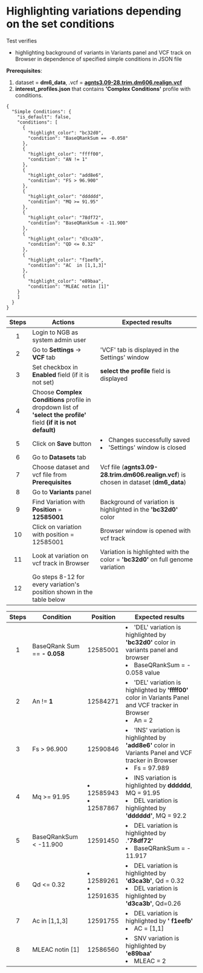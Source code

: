 # Highlighting variations depending on the set conditions

Test verifies
 - highlighting background of variants in Variants panel and VCF track on Browser in dependence of specified simple conditions in JSON file

**Prerequisites**:

1. dataset = **dm6_data**, .vcf = **[agnts3.09-28.trim.dm606.realign.vcf](https://ngb-oss-builds.s3.amazonaws.com/public/data/demo/ngb_demo_data/agnts3.09-28.trim.dm606.realign.vcf.gz)**
2. **interest_profiles.json** that contains **'Complex Conditions'** profile with conditions.
```
{
  "Simple Conditions": {
    "is_default": false,
    "conditions": [
      {
        "highlight_color": "bc32d0",
        "condition": "BaseQRankSum == -0.058"
      },
      {
        "highlight_color": "ffff00",
        "condition": "AN != 1"
      },
      {
        "highlight_color": "add8e6",
        "condition": "FS > 96.900"
      },
      {
        "highlight_color": "dddddd",
        "condition": "MQ >= 91.95"
      },
      {
        "highlight_color": "78df72",
        "condition": "BaseQRankSum < -11.900"
      },
      {
        "highlight_color": "d3ca3b",
        "condition": "QD <= 0.32"
      },
      {
        "highlight_color": "f1eefb",
        "condition": "AC  in [1,1,3]"
      },
      {
        "highlight_color": "e89baa",
        "condition": "MLEAC notin [1]"
    }
    ]
  }
}
```

| Steps | Actions | Expected results |
| :---: | --- | --- |
| 1 | Login to NGB as system admin user | |
| 2 | Go to  **Settings** -> **VCF** tab | 'VCF' tab is displayed in the Settings' window|
| 3 | Set checkbox in **Enabled** field (if it is not set)| **select the profile** field is displayed |
| 4 | Choose **Complex Conditions** profile in dropdown list of **'select the profile'** field **(if it is not default)** | 
| 5 | Click on **Save** button | <li> Changes successfully saved <li> 'Settings' window is closed | 
| 6 | Go to **Datasets** tab | 
| 7 | Choose dataset and vcf file from **Prerequisites** | Vcf file (**agnts3.09-28.trim.dm606.realign.vcf**) is chosen in dataset (**dm6_data**) 
| 8 | Go to **Variants** panel | |
| 9 | Find Variation with **Position** = **12585001**| Background of variation is highlighted in the **'bc32d0'** color |
| 10| Click on variation with position = 12585001 |Browser window is opened with vcf track|
| 11| Look at variation on vcf track in Browser| Variation is highlighted with the color  = **'bc32d0'** on full genome variation
| 12| Go steps 8-12 for every variation's position shown in the table below |   | 
 


| Steps | Condition | Position | Expected results |
| :---: | --- | --- | --- | 
| 1 | BaseQRank Sum == **- 0.058** | 12585001| <li> 'DEL' variation is highlighted by **'bc32d0'** color in variants panel and browser<li> BaseQRankSum = - 0.058 value | 
| 2 | An != **1** | 12584271 | <li>'DEL' variation is highlighted by **'ffff00'** color in Variants Panel and VCF tracker in Browser <li>An = 2 |
| 3 | Fs > 96.900 | 12590846 | <li>'INS' variation is highlighted by **'add8e6'** color in Variants Panel and  VCF tracker in Browser <li>Fs = 97.989|
| 4 | Mq >= 91.95 | <li>12585943 <li>12587867 | <li> INS variation is highlighted by **dddddd**, MQ = 91.95 <li> DEL variation is highlighted by **'dddddd'**, MQ = 92.2
| 5 | BaseQRankSum < -11.900| 12591450 | <li>DEL variation is highlighted by .**'78df72'** <li>BaseQRankSum = - 11.917|
| 6 | Qd <= 0.32| <li> 12589261 <li>12591635 | <li> DEL variation is highlighted by **'d3ca3b'**, Qd = 0.32 <li>DEL variation is highlighted by **'d3ca3b'**, Qd=0.26 |
| 7 | Ac  in [1,1,3] | 12591755 | <li> DEL variation is highlighted by **' f1eefb'** <li> AC = [1,1] |
| 8 | MLEAC notin [1]| 12586560 | <li> SNV variation is highlighted by **'e89baa'** <li> MLEAC = 2